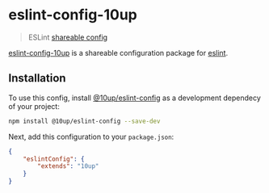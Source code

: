 # eslint-config-10up
> ESLint [shareable config](https://github.com/10up/eslint-config)

[eslint-config-10up](https://github.com/10up/eslint-config) is a shareable configuration package for [eslint](http://eslint.org).

## Installation

To use this config, install [@10up/eslint-config](https://github.com/10up/eslint-config) as a development dependecy of your project:

```sh
npm install @10up/eslint-config --save-dev
```

Next, add this configuration to your `package.json`:

```json
{
    "eslintConfig": {
        "extends": "10up"
    }
}
```
